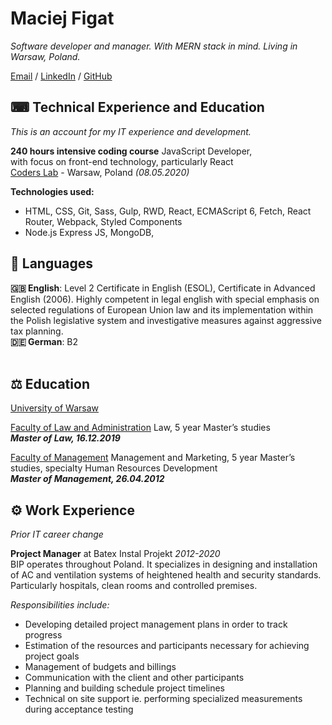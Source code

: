 # Maciej Figat

_Software developer and manager. With MERN stack in mind. Living in Warsaw, Poland._ <br>

[Email](mailto:MaciejFigat@protonmail.com) / [LinkedIn](https://www.linkedin.com/in/maciej-figat/) / [GitHub](https://github.com/MaciejFigat)

## ⌨ Technical Experience and Education
_This is an account for my IT experience and development._
<br>

**240 hours intensive coding course** JavaScript Developer,  
with focus on front-end technology, particularly React<br>
[Coders Lab](https://coderslab.pl/pl/) - Warsaw, Poland _(08.05.2020)_<br>

**Technologies used:**
- HTML, CSS, Git, Sass, Gulp, RWD, React, ECMAScript 6, Fetch, React Router, Webpack, Styled Components
- Node.js Express JS, MongoDB,  



## 💬 Languages

**🇬🇧 English**: Level 2 Certificate in English (ESOL), Certificate in Advanced English (2006). Highly competent in legal english with special emphasis on selected regulations of European Union law and its implementation within the Polish legislative system and investigative measures against aggressive tax planning. <br>
**🇩🇪 German**: B2
<br><br>

## ⚖ Education
[University of Warsaw](https://en.uw.edu.pl/)<br>

[Faculty of Law and Administration](https://www.wpia.uw.edu.pl/pl) Law, 5 year Master’s studies<br>
**_Master of Law, 16.12.2019_**

 [Faculty of Management](http://www.wz.uw.edu.pl/) Management and Marketing, 5 year Master’s studies,  specialty Human Resources Development <br>
**_Master of Management, 26.04.2012_**

## ⚙ Work Experience 
_Prior IT career change_

**Project Manager** at Batex Instal Projekt _2012-2020_ <br>
BIP operates throughout Poland. It specializes in designing and installation of AC and ventilation systems of heightened health and security standards. Particularly hospitals, clean rooms and controlled premises. <br>

*Responsibilities include:*
- Developing detailed project management plans in order to track progress
- Estimation of the resources and participants necessary for achieving project goals
- Management of budgets and billings
- Communication with the client and other participants
- Planning and building schedule project timelines 
- Technical on site support ie. performing specialized measurements during acceptance testing


